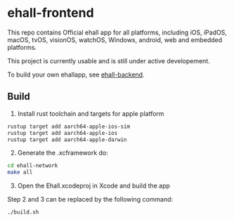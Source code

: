 #  ehall-frontend

This repo contains Official ehall app for all platforms, including iOS, iPadOS, macOS, tvOS, visionOS, watchOS, Windows, android, web and embedded platforms.

This project is currently usable and is still under active developement.

To build your own ehallapp, see [ehall-backend](https://github.com/Kernelize/ehall-backend).

## Build
1. Install rust toolchain and targets for apple platform
```bash
rustup target add aarch64-apple-ios-sim
rustup target add aarch64-apple-ios
rustup target add aarch64-apple-darwin
```

2. Generate the .xcframework
do:
```bash
cd ehall-network
make all
```

3. Open the Ehall.xcodeproj in Xcode and build the app


Step 2 and 3 can be replaced by the following command:
```bash
./build.sh
```

